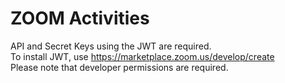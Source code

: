 # ZOOM Activities

API and Secret Keys using the JWT are required. </br>
To install JWT, use https://marketplace.zoom.us/develop/create </br>
Please note that developer permissions are required. </br>
